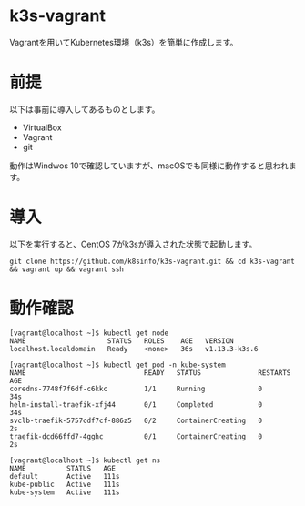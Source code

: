 # k3s-vagrant
Vagrantを用いてKubernetes環境（k3s）を簡単に作成します。

# 前提
以下は事前に導入してあるものとします。
- VirtualBox
- Vagrant
- git

動作はWindwos 10で確認していますが、macOSでも同様に動作すると思われます。

# 導入
以下を実行すると、CentOS 7がk3sが導入された状態で起動します。
```
git clone https://github.com/k8sinfo/k3s-vagrant.git && cd k3s-vagrant && vagrant up && vagrant ssh
```

# 動作確認
```
[vagrant@localhost ~]$ kubectl get node
NAME                    STATUS   ROLES    AGE   VERSION
localhost.localdomain   Ready    <none>   36s   v1.13.3-k3s.6

[vagrant@localhost ~]$ kubectl get pod -n kube-system
NAME                             READY   STATUS              RESTARTS   AGE
coredns-7748f7f6df-c6kkc         1/1     Running             0          34s
helm-install-traefik-xfj44       0/1     Completed           0          34s
svclb-traefik-5757cdf7cf-886z5   0/2     ContainerCreating   0          2s
traefik-dcd66ffd7-4gghc          0/1     ContainerCreating   0          2s

[vagrant@localhost ~]$ kubectl get ns
NAME          STATUS   AGE
default       Active   111s
kube-public   Active   111s
kube-system   Active   111s
```